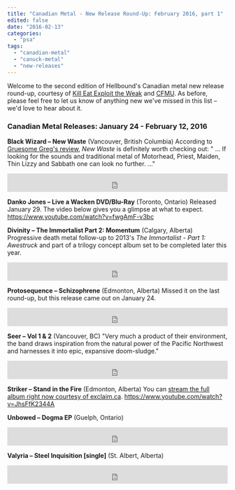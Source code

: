 ```yaml
---
title: "Canadian Metal - New Release Round-Up: February 2016, part 1"
edited: false
date: "2016-02-13"
categories:
  - "psa"
tags:
  - "canadian-metal"
  - "canuck-metal"
  - "new-releases"
---
```


Welcome to the second edition of Hellbound's Canadian metal new release round-up, courtesy of [Kill Eat Exploit the Weak](http://killeatexploittheweak.blogspot.ca/) and [CFMU](http://cfmu.msumcmaster.ca/). As before, please feel free to let us know of anything new we've missed in this list – we'd love to hear about it.

### Canadian Metal Releases: January 24 - February 12, 2016

**Black Wizard – New Waste** (Vancouver, British Columbia) According to [Gruesome Greg's review](https://hellbound.ca/2015/12/black-wizard-new-waste/), _New Waste_ is definitely worth checking out: " ... If looking for the sounds and traditional metal of Motorhead, Priest, Maiden, Thin Lizzy and Sabbath one can look no further. ..."

<iframe style="border: 0; width: 100%; height: 42px;" src="https://bandcamp.com/EmbeddedPlayer/album=2942824577/size=small/bgcol=ffffff/linkcol=0687f5/transparent=true/" width="300" height="150" seamless=""><a href="http://blackwizard.bandcamp.com/album/new-waste">New Waste by BLACK WIZARD</a></iframe>

**Danko Jones – Live a Wacken DVD/Blu-Ray** (Toronto, Ontario) Released January 29. The video below gives you a glimpse at what to expect. https://www.youtube.com/watch?v=fwgAmF-v3bc

**Divinity – The Immortalist Part 2: Momentum** (Calgary, Alberta) Progressive death metal follow-up to 2013's _The Immortalist - Part 1: Awestruck_ and part of a trilogy concept album set to be completed later this year.

<iframe style="border: 0; width: 100%; height: 42px;" src="https://bandcamp.com/EmbeddedPlayer/album=1870364659/size=small/bgcol=ffffff/linkcol=0687f5/transparent=true/" width="300" height="150" seamless=""><a href="http://divinitymetal.bandcamp.com/album/the-immortalist-pt-2-momentum">The Immortalist, Pt. 2 - Momentum by Divinity</a></iframe>

**Protosequence – Schizophrene** (Edmonton, Alberta) Missed it on the last round-up, but this release came out on January 24.

<iframe style="border: 0; width: 100%; height: 42px;" src="https://bandcamp.com/EmbeddedPlayer/album=4173836369/size=small/bgcol=ffffff/linkcol=0687f5/transparent=true/" width="300" height="150" seamless=""><a href="http://protosequence.bandcamp.com/album/schizophrene">Schizophrene by Protosequence</a></iframe>

**Seer – Vol 1 & 2** (Vancouver, BC) "Very much a product of their environment, the band draws inspiration from the natural power of the Pacific Northwest and harnesses it into epic, expansive doom-sludge."

<iframe style="border: 0; width: 100%; height: 42px;" src="https://bandcamp.com/EmbeddedPlayer/album=2842119473/size=small/bgcol=ffffff/linkcol=0687f5/transparent=true/" width="300" height="150" seamless=""><a href="http://artofpropaganda.bandcamp.com/album/vol-1-2">Vol.1 &amp; 2 by Seer</a></iframe>

**Striker – Stand in the Fire** (Edmonton, Alberta) You can [stream the full album right now courtesy of exclaim.ca](http://exclaim.ca/music/article/striker-stand_in_the_fire_album_stream?&utm_source=twitteredc&utm_medium=referral&utm_campaign=edctwitter). https://www.youtube.com/watch?v=JhsFfK2344A

**Unbowed – Dogma EP** (Guelph, Ontario)

<iframe style="border: 0; width: 100%; height: 42px;" src="https://bandcamp.com/EmbeddedPlayer/album=765024586/size=small/bgcol=ffffff/linkcol=0687f5/transparent=true/" width="300" height="150" seamless=""><a href="http://unbowedofficial.bandcamp.com/album/dogma">Dogma by Unbowed</a></iframe>

**Valyria – Steel Inquisition \[single\]** (St. Albert, Alberta)

<iframe style="border: 0; width: 100%; height: 42px;" src="https://bandcamp.com/EmbeddedPlayer/album=816414056/size=small/bgcol=ffffff/linkcol=0687f5/transparent=true/" width="300" height="150" seamless=""><a href="http://valyriansteelcanada.bandcamp.com/album/steel-inquisition">Steel Inquisition by Valyria</a></iframe>

